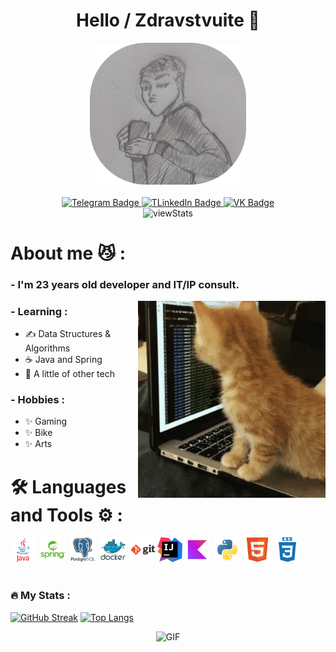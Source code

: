 <h1 align="center">
  Hello / Zdravstvuite 👋
</h1>


<div id="header" align="center">
  <img alt="GIF" src="https://github.com/vlolad/vlolad/blob/main/assets/rounded%20image.png?raw=true" width="250"/>
</div>

</br>

<div id="badges" align="center">
  <a href="https://t.me/vlolad">
    <img src="https://img.shields.io/badge/Telegram-blue?logo=telegram&logoColor=white&style=for-the-badge" alt="Telegram Badge"/>
  </a>
  <a href="https://www.linkedin.com/in/vladislav-s-7383b0250/">
    <img src="https://img.shields.io/badge/LinkedIn-darkblue?logo=linkedin&logoColor=white&style=for-the-badge" alt="TLinkedIn Badge"/>
  </a>
  <a href="https://vk.com/vl_ol">
    <img src="https://img.shields.io/badge/VK-blue?logo=vk&logoColor=white&style=for-the-badge" alt="VK Badge"/>
  </a>
</div>

<div id="stats" align="center">
<img src="https://komarev.com/ghpvc/?username=vlolad&style=for-the-badge&color=brightgreen" alt="viewStats"/>
</div>

# About me 😼 :

### - I'm 23 years old developer and IT/IP consult.

<img width="300" alt="GIF" align="right" src="https://github.com/vlolad/vlolad/blob/main/assets/kittyhack.gif?raw=true">

### - Learning :
- ✍ Data Structures & Algorithms
- ☕ Java and Spring
- 🌚 A little of other tech

### - Hobbies : 
- ✨ Gaming
- ✨ Bike
- ✨ Arts

# :hammer_and_wrench: Languages and Tools ⚙ : 
<div>
  <img src="https://github.com/devicons/devicon/blob/master/icons/java/java-original-wordmark.svg" title="Java" alt="Java" width="40" height="40"/>&nbsp;
  <img src="https://github.com/devicons/devicon/blob/master/icons/spring/spring-original-wordmark.svg" title="Spring" alt="Spring" width="40" height="40"/>&nbsp;
  <img src="https://raw.githubusercontent.com/devicons/devicon/1119b9f84c0290e0f0b38982099a2bd027a48bf1/icons/postgresql/postgresql-original-wordmark.svg" title="PSQL" alt="PostgreSQL" width="40" height="40"/>&nbsp;
  <img src="https://raw.githubusercontent.com/devicons/devicon/1119b9f84c0290e0f0b38982099a2bd027a48bf1/icons/docker/docker-original-wordmark.svg" title="Docker" alt="Docker" width="40" height="40"/>&nbsp;
  <img src="https://github.com/devicons/devicon/blob/master/icons/git/git-original-wordmark.svg" title="Git" **alt="Git" width="40" height="40"/>
  <img src="https://raw.githubusercontent.com/devicons/devicon/1119b9f84c0290e0f0b38982099a2bd027a48bf1/icons/intellij/intellij-original.svg" title="IJ" **alt="Intellij" width="40" height="40"/>
  <img src="https://raw.githubusercontent.com/devicons/devicon/1119b9f84c0290e0f0b38982099a2bd027a48bf1/icons/kotlin/kotlin-original.svg" title="Kotlin" alt="Kotlin" width="40" height="40"/>&nbsp;
  <img src="https://raw.githubusercontent.com/devicons/devicon/1119b9f84c0290e0f0b38982099a2bd027a48bf1/icons/python/python-original.svg" title="Pethon" alt="Python" width="40" height="40"/>&nbsp;
  <img src="https://github.com/devicons/devicon/blob/master/icons/html5/html5-original.svg" title="HTML5" alt="HTML" width="40" height="40"/>&nbsp;
  <img src="https://github.com/devicons/devicon/blob/master/icons/css3/css3-plain-wordmark.svg"  title="CSS3" alt="CSS" width="40" height="40"/>&nbsp;
</div>

<br>

### :fire: My Stats :
[![GitHub Streak](http://github-readme-streak-stats.herokuapp.com?user=vlolad&theme=vue-dark&mode=daily)](https://git.io/streak-stats)
[![Top Langs](https://github-readme-stats.vercel.app/api/top-langs/?username=vlolad&layout=compact&theme=vision-friendly-dark&hide=stars,html,javascript,css&count_private=true)](https://github.com/anuraghazra/github-readme-stats)

<div id="ending" align="center">
  <img alt="GIF" src="https://github.com/vlolad/vlolad/blob/main/assets/literally.gif?raw=true" width="500"/>
</div>
